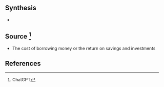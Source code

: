 ## Synthesis
- 
## Source [^1]
- The cost of borrowing money or the return on savings and investments
## References

[^1]: ChatGPT